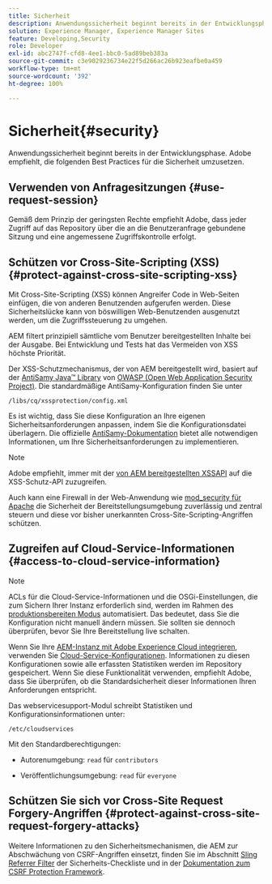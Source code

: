 ```yaml
---
title: Sicherheit
description: Anwendungssicherheit beginnt bereits in der Entwicklungsphase
solution: Experience Manager, Experience Manager Sites
feature: Developing,Security
role: Developer
exl-id: abc2747f-cfd8-4ee1-bbc0-5ad89beb383a
source-git-commit: c3e9029236734e22f5d266ac26b923eafbe0a459
workflow-type: tm+mt
source-wordcount: '392'
ht-degree: 100%

---
```


# Sicherheit{#security}

Anwendungssicherheit beginnt bereits in der Entwicklungsphase. Adobe empfiehlt, die folgenden Best Practices für die Sicherheit umzusetzen.

## Verwenden von Anfragesitzungen {#use-request-session}

Gemäß dem Prinzip der geringsten Rechte empfiehlt Adobe, dass jeder Zugriff auf das Repository über die an die Benutzeranfrage gebundene Sitzung und eine angemessene Zugriffskontrolle erfolgt.

## Schützen vor Cross-Site-Scripting (XSS) {#protect-against-cross-site-scripting-xss}

Mit Cross-Site-Scripting (XSS) können Angreifer Code in Web-Seiten einfügen, die von anderen Benutzenden aufgerufen werden. Diese Sicherheitslücke kann von böswilligen Web-Benutzenden ausgenutzt werden, um die Zugriffssteuerung zu umgehen.

AEM filtert prinzipiell sämtliche vom Benutzer bereitgestellten Inhalte bei der Ausgabe. Bei Entwicklung und Tests hat das Vermeiden von XSS höchste Priorität.

Der XSS-Schutzmechanismus, der von AEM bereitgestellt wird, basiert auf der [AntiSamy Java™ Library](https://wiki.owasp.org/index.php/Category:OWASP_AntiSamy_Project) von [OWASP (Open Web Application Security Project)](https://owasp.org/). Die standardmäßige AntiSamy-Konfiguration finden Sie unter

`/libs/cq/xssprotection/config.xml`

Es ist wichtig, dass Sie diese Konfiguration an Ihre eigenen Sicherheitsanforderungen anpassen, indem Sie die Konfigurationsdatei überlagern. Die offizielle [AntiSamy-Dokumentation](https://wiki.owasp.org/index.php/Category:OWASP_AntiSamy_Project) bietet alle notwendigen Informationen, um Ihre Sicherheitsanforderungen zu implementieren.

>[!NOTE]
>
>Adobe empfiehlt, immer mit der [von AEM bereitgestellten XSSAPI](https://developer.adobe.com/experience-manager/reference-materials/6-5/javadoc/com/adobe/granite/xss/XSSAPI.html) auf die XSS-Schutz-API zuzugreifen.

Auch kann eine Firewall in der Web-Anwendung wie [mod_security für Apache](https://www.modsecurity.org) die Sicherheit der Bereitstellungsumgebung zuverlässig und zentral steuern und diese vor bisher unerkannten Cross-Site-Scripting-Angriffen schützen.

## Zugreifen auf Cloud-Service-Informationen {#access-to-cloud-service-information}

>[!NOTE]
>
>ACLs für die Cloud-Service-Informationen und die OSGi-Einstellungen, die zum Sichern Ihrer Instanz erforderlich sind, werden im Rahmen des [produktionsbereiten Modus](/help/sites-administering/production-ready.md) automatisiert. Das bedeutet, dass Sie die Konfiguration nicht manuell ändern müssen. Sie sollten sie dennoch überprüfen, bevor Sie Ihre Bereitstellung live schalten.

Wenn Sie Ihre [AEM-Instanz mit Adobe Experience Cloud integrieren](/help/sites-administering/marketing-cloud.md), verwenden Sie [Cloud-Service-Konfigurationen](/help/sites-developing/extending-cloud-config.md). Informationen zu diesen Konfigurationen sowie alle erfassten Statistiken werden im Repository gespeichert. Wenn Sie diese Funktionalität verwenden, empfiehlt Adobe, dass Sie überprüfen, ob die Standardsicherheit dieser Informationen Ihren Anforderungen entspricht.

Das webservicesupport-Modul schreibt Statistiken und Konfigurationsinformationen unter:

`/etc/cloudservices`

Mit den Standardberechtigungen:

* Autorenumgebung: `read` für `contributors`

* Veröffentlichungsumgebung: `read` für `everyone`

## Schützen Sie sich vor Cross-Site Request Forgery-Angriffen {#protect-against-cross-site-request-forgery-attacks}

Weitere Informationen zu den Sicherheitsmechanismen, die AEM zur Abschwächung von CSRF-Angriffen einsetzt, finden Sie im Abschnitt [Sling Referrer Filter](/help/sites-administering/security-checklist.md#protect-against-cross-site-request-forgery) der Sicherheits-Checkliste und in der [Dokumentation zum CSRF Protection Framework](/help/sites-developing/csrf-protection.md).
